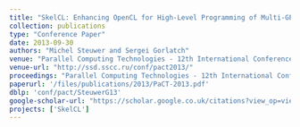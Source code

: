 ```yaml
---
title: "SkelCL: Enhancing OpenCL for High-Level Programming of Multi-GPU Systems"
collection: publications
type: "Conference Paper"
date: 2013-09-30
authors: "Michel Steuwer and Sergei Gorlatch"
venue: "Parallel Computing Technologies - 12th International Conference, PaCT 2013"
venue-url: "http://ssd.sscc.ru/conf/pact2013/"
proceedings: "Parallel Computing Technologies - 12th International Conference, PaCT 2013, St. Petersburg, Russia, September 30 - October 4, 2013. Proceedings"
paperurl: '/files/publications/2013/PaCT-2013.pdf'
dblp: 'conf/pact/SteuwerG13'
google-scholar-url: "https://scholar.google.co.uk/citations?view_op=view_citation&hl=en&user=XdXJRZEAAAAJ&citation_for_view=XdXJRZEAAAAJ:zYLM7Y9cAGgC"
projects: ['SkelCL']
---
```

